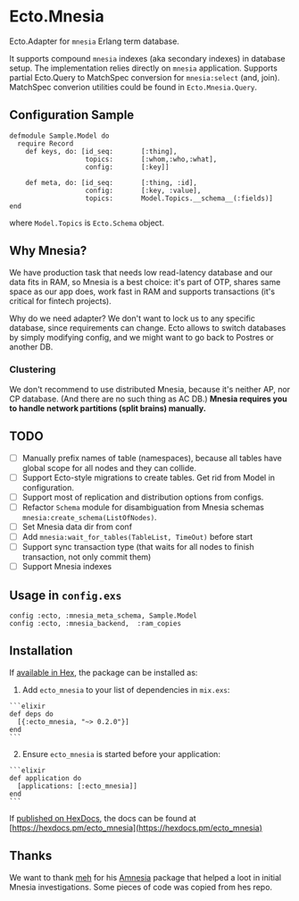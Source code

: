 # Ecto.Mnesia

Ecto.Adapter for `mnesia` Erlang term database.

It supports compound `mnesia` indexes (aka secondary indexes) in database setup.
The implementation relies directly on `mnesia` application.
Supports partial Ecto.Query to MatchSpec conversion for `mnesia:select` (and, join).
MatchSpec converion utilities could be found in `Ecto.Mnesia.Query`.

## Configuration Sample

    defmodule Sample.Model do
      require Record
        def keys, do: [id_seq:       [:thing],
                       topics:       [:whom,:who,:what],
                       config:       [:key]]

        def meta, do: [id_seq:       [:thing, :id],
                       config:       [:key, :value],
                       topics:       Model.Topics.__schema__(:fields)]
    end

where `Model.Topics` is `Ecto.Schema` object.

## Why Mnesia?

We have production task that needs low read-latency database and our data fits in RAM, so Mnesia is a best choice: it's part of OTP, shares same space as our app does, work fast in RAM and supports transactions (it's critical for fintech projects).

Why do we need adapter? We don't want to lock us to any specific database, since requirements can change. Ecto allows to switch databases by simply modifying config, and we might want to go back to Postres or another DB.

### Clustering

We don't recommend to use distributed Mnesia, because it's neither AP, nor CP database. (And there are no such thing as AC DB.) **Mnesia requires you to handle network partitions (split brains) manually.**

## TODO

- [ ] Manually prefix names of table (namespaces), because all tables have global scope for all nodes and they can collide.
- [ ] Support Ecto-style migrations to create tables. Get rid from Model in configuration.
- [ ] Support most of replication and distribution options from configs.
- [ ] Refactor `Schema` module for disambiguation from Mnesia schemas `mnesia:create_schema(ListOfNodes)`.
- [ ] Set Mnesia data dir from conf
- [ ] Add `mnesia:wait_for_tables(TableList, TimeOut)` before start
- [ ] Support sync transaction type (that waits for all nodes to finish transaction, not only commit them)
- [ ] Support Mnesia indexes

## Usage in `config.exs`

    config :ecto, :mnesia_meta_schema, Sample.Model
    config :ecto, :mnesia_backend,  :ram_copies

## Installation

If [available in Hex](https://hex.pm/docs/publish), the package can be installed as:

  1. Add `ecto_mnesia` to your list of dependencies in `mix.exs`:

    ```elixir
    def deps do
      [{:ecto_mnesia, "~> 0.2.0"}]
    end
    ```

  2. Ensure `ecto_mnesia` is started before your application:

    ```elixir
    def application do
      [applications: [:ecto_mnesia]]
    end
    ```

If [published on HexDocs](https://hex.pm/docs/tasks#hex_docs), the docs can
be found at [https://hexdocs.pm/ecto_mnesia](https://hexdocs.pm/ecto_mnesia)

## Thanks

We want to thank [meh](https://github.com/meh) for his [Amnesia](https://github.com/meh/amnesia) package that helped a loot in initial Mnesia investigations. Some pieces of code was copied from hes repo.
